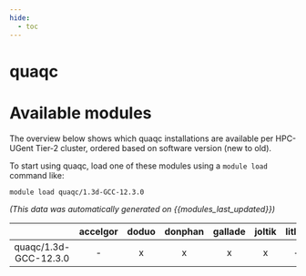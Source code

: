 ```yaml
---
hide:
  - toc
---
```


quaqc
=====

# Available modules


The overview below shows which quaqc installations are available per HPC-UGent Tier-2 cluster, ordered based on software version (new to old).

To start using quaqc, load one of these modules using a `module load` command like:

```shell
module load quaqc/1.3d-GCC-12.3.0
```

*(This data was automatically generated on {{modules_last_updated}})*  

| |accelgor|doduo|donphan|gallade|joltik|litleo|shinx|
| :---: | :---: | :---: | :---: | :---: | :---: | :---: | :---: |
|quaqc/1.3d-GCC-12.3.0|-|x|x|x|x|-|-|
